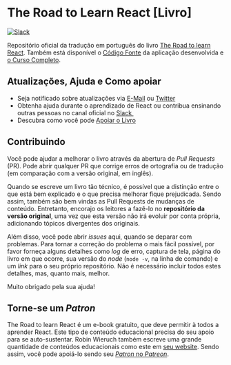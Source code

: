 # The Road to Learn React [Livro]

[![Slack][image-1]][1]

Repositório oficial da tradução em português do livro [The Road to learn React][2]. Também está disponível o [Código Fonte][3] da aplicação desenvolvida e [o Curso Completo][4].

## Atualizações, Ajuda e Como apoiar

* Seja notificado sobre atualizações via [E-Mail][5] ou [Twitter][6]
* Obtenha ajuda durante o aprendizado de React ou contribua ensinando outras pessoas no canal oficial no [Slack ][7]
* Descubra como você pode [Apoiar o Livro][8]

## Contribuindo

Você pode ajudar a melhorar o livro através da abertura de _Pull Requests_ (PR). Pode abrir qualquer PR que corrige erros de ortografia ou de tradução (em comparação com a versão original, em inglês).

Quando se escreve um livro tão técnico, é possível que a distinção entre o que está bem explicado e o que precisa melhorar fique prejudicada. Sendo assim, também são bem vindas as Pull Requests de mudanças de conteúdo. Entretanto, encorajo os leitores a fazê-lo no **repositório da versão original**, uma vez que esta versão não irá evoluir por conta própria, adicionando tópicos divergentes dos originais.

Além disso, você pode abrir _issues_ aqui, quando se deparar com problemas. Para tornar a correção do problema o mais fácil possível, por favor forneça alguns detalhes como _log_ de erro, captura de tela, página do livro em que ocorre, sua versão do _node_ (`node -v`, na linha de comando) e um _link_ para o seu próprio repositório. Não é necessário incluir todos estes detalhes, mas, quanto mais, melhor.

Muito obrigado pela sua ajuda!

## Torne-se um _Patron_

The Road to learn React é um e-book gratuito, que deve permitir à todos a aprender React. Este tipo de conteúdo educacional precisa do seu apoio para se auto-sustentar. Robin Wieruch também escreve uma grande quantidade de conteúdos educacionais como este em [seu website][9]. Sendo assim, você pode apoiá-lo sendo seu [_Patron_ no _Patreon_][10].

[1]:	https://slack-the-road-to-learn-react.wieruch.com/
[2]:	https://www.robinwieruch.de/the-road-to-learn-react/
[3]:	https://github.com/rwieruch/hackernews-client
[4]:	https://roadtoreact.com/
[5]:	https://www.getrevue.co/profile/rwieruch
[6]:	https://twitter.com/rwieruch
[7]:	https://slack-the-road-to-learn-react.wieruch.com/
[8]:	https://www.robinwieruch.de/about/
[9]:	https://www.robinwieruch.de/
[10]:	https://www.patreon.com/rwieruch

[image-1]:	https://slack-the-road-to-learn-react.wieruch.com/badge.svg